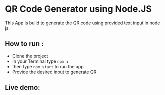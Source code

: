 # QR Code Generator using Node.JS

This App is build to generate the QR code using provided text input in node js.

## How to run :

- Clone the project
- In your Terminal type `npm i`
- then type `npm start` to run the app
- Provide the desired input to generate QR

## Live demo:
